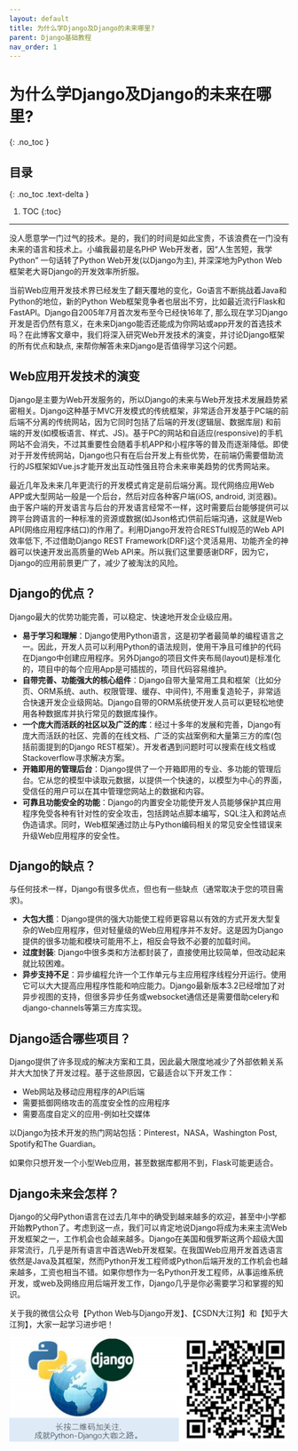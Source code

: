 ```yaml
---
layout: default
title: 为什么学Django及Django的未来哪里?
parent: Django基础教程
nav_order: 1
---
```


# 为什么学Django及Django的未来在哪里?
{: .no_toc }

## 目录
{: .no_toc .text-delta }

1. TOC
{:toc}

---
没人愿意学一门过气的技术。是的，我们的时间是如此宝贵，不该浪费在一门没有未来的语言和技术上。小编我最初是名PHP Web开发者，因“人生苦短，我学Python” 一句话转了Python Web开发(以Django为主), 并深深地为Python Web框架老大哥Django的开发效率所折服。

当前Web应用开发技术界已经发生了翻天覆地的变化，Go语言不断挑战着Java和Python的地位，新的Python Web框架竞争者也层出不穷，比如最近流行Flask和FastAPI。Django自2005年7月首次发布至今已经快16年了, 那么现在学习Django开发是否仍然有意义，在未来Django能否还能成为你网站或app开发的首选技术吗？在此博客文章中，我们将深入研究Web开发技术的演变，并讨论Django框架的所有优点和缺点, 来帮你解答未来Django是否值得学习这个问题。

## Web应用开发技术的演变
Django是主要为Web开发服务的，所以Django的未来与Web开发技术发展趋势紧密相关。Django这种基于MVC开发模式的传统框架，非常适合开发基于PC端的前后端不分离的传统网站，因为它同时包括了后端的开发(逻辑层、数据库层) 和前端的开发(如模板语言、样式、JS)。基于PC的网站和自适应(responsive)的手机网站不会消失，不过其重要性会随着手机APP和小程序等的普及而逐渐降低。即使对于开发传统网站，Django也只有在后台开发上有些优势，在前端仍需要借助流行的JS框架如Vue.js才能开发出互动性强且符合未来审美趋势的优秀网站来。

最近几年及未来几年更流行的开发模式肯定是前后端分离。现代网络应用Web APP或大型网站一般是一个后台，然后对应各种客户端(iOS, android, 浏览器)。由于客户端的开发语言与后台的开发语言经常不一样，这时需要后台能够提供可以跨平台跨语言的一种标准的资源或数据(如Json格式)供前后端沟通，这就是Web API(网络应用程序结口)的作用了。利用Django开发符合RESTful规范的Web API效率低下, 不过借助Django REST Framework(DRF)这个灵活易用、功能齐全的神器可以快速开发出高质量的Web API来。所以我们这里要感谢DRF，因为它，Django的应用前景更广了，减少了被淘汰的风险。

## Django的优点？
Django最大的优势功能完善，可以稳定、快速地开发企业级应用。
- **易于学习和理解**：Django使用Python语言，这是初学者最简单的编程语言之一。因此，开发人员可以利用Python的语法规则，使用干净且可维护的代码在Django中创建应用程序。另外Django的项目文件夹布局(layout)是标准化的，项目中的每个应用App是可插拔的，项目代码容易维护。
- **自带完善、功能强大的核心组件**：Django自带大量常用工具和框架（比如分页、ORM系统、auth、权限管理、缓存、中间件), 不用重复造轮子，非常适合快速开发企业级网站。Django自带的ORM系统使开发人员可以更轻松地使用各种数据库并执行常见的数据库操作。
- **一个庞大而活跃的社区以及广泛的库**：经过十多年的发展和完善，Django有庞大而活跃的社区、完善的在线文档、广泛的实战案例和大量第三方的库(包括前面提到的Django REST框架）。开发者遇到问题时可以搜索在线文档或Stackoverflow寻求解决方案。
- **开箱即用的管理后台**：Django提供了一个开箱即用的专业、多功能的管理后台。它从您的模型中读取元数据，以提供一个快速的，以模型为中心的界面，受信任的用户可以在其中管理您网站上的数据和内容。
- **可靠且功能安全的功能**：Django的内置安全功能使开发人员能够保护其应用程序免受各种有针对性的安全攻击，包括跨站点脚本编写，SQL注入和跨站点伪造请求。同时，Web框架通过防止与Python编码相关的常见安全性错误来升级Web应用程序的安全性。

## Django的缺点？
与任何技术一样，Django有很多优点，但也有一些缺点（通常取决于您的项目需求)。

- **大包大揽**：Django提供的强大功能使工程师更容易以有效的方式开发大型复杂的Web应用程序，但对轻量级的Web应用程序并不友好。这是因为Django提供的很多功能和模块可能用不上，相反会导致不必要的加载时间。
- **过度封装**:  Django中很多类和方法都封装了，直接使用比较简单，但改动起来就比较困难。
- **异步支持不足**：异步编程允许一个工作单元与主应用程序线程分开运行。使用它可以大大提高应用程序性能和响应能力。Django最新版本3.2已经增加了对异步视图的支持，但很多异步任务或websocket通信还是需要借助celery和django-channels等第三方库实现。

## Django适合哪些项目？
Django提供了许多现成的解决方案和工具，因此最大限度地减少了外部依赖关系并大大加快了开发过程。基于这些原因，它最适合以下开发工作：

- Web网站及移动应用程序的API后端
- 需要抵御网络攻击的高度安全性的应用程序
- 需要高度自定义的应用-例如社交媒体

以Django为技术开发的热门网站包括：Pinterest，NASA，Washington Post, Spotify和The Guardian。

如果你只想开发一个小型Web应用，甚至数据库都用不到，Flask可能更适合。

## Django未来会怎样？

Django的父母Python语言在过去几年中的确受到越来越多的欢迎，甚至中小学都开始教Python了。考虑到这一点，我们可以肯定地说Django将成为未来主流Web开发框架之一，工作机会也会越来越多。Django在美国和俄罗斯这两个超级大国非常流行，几乎是所有语言中首选Web开发框架。在我国Web应用开发首选语言依然是Java及其框架，然而Python开发工程师或Python后端开发的工作机会也越来越多，工资也相当不错。如果你想作为一名Python开发工程师，从事运维系统开发，或web及网络应用后端开发工作，Django几乎是你必需要学习和掌握的知识。

关于我的微信公众号【Python Web与Django开发】、【CSDN大江狗】和【知乎大江狗】，大家一起学习进步吧！

![Python Web与Django开发](1-introduction.assets/django.png)


